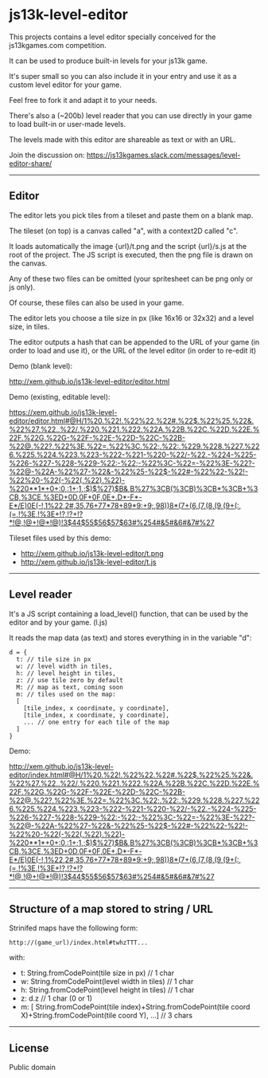 js13k-level-editor
==

This projects contains a level editor specially conceived for the js13kgames.com competition.

It can be used to produce built-in levels for your js13k game.

It's super small so you can also include it in your entry and use it as a custom level editor for your game.

Feel free to fork it and adapt it to your needs.

There's also a (~200b) level reader that you can use directly in your game to load built-in or user-made levels.

The levels made with this editor are shareable as text or with an URL.

Join the discussion on: https://js13kgames.slack.com/messages/level-editor-share/

---


Editor
--

The editor lets you pick tiles from a tileset and paste them on a blank map.

The tileset (on top) is a canvas called "a", with a context2D called "c".

It loads automatically the image {url}/t.png and the script {url}/s.js at the root of the project. The JS script is executed, then the png file is drawn on the canvas.

Any of these two files can be omitted (your spritesheet can be png only or js only).

Of course, these files can also be used in your game.

The editor lets you choose a tile size in px (like 16x16 or 32x32) and a level size, in tiles.

The editor outputs a hash that can be appended to the URL of your game (in order to load and use it), or the URL of the level editor (in order to re-edit it)

Demo (blank level):

http://xem.github.io/js13k-level-editor/editor.html

Demo (existing, editable level):

https://xem.github.io/js13k-level-editor/editor.html#@H/1%20.%22!.%22%22.%22#.%22$.%22%25.%22&.%22%27.%22..%22/.%220.%221.%222.%22A.%22B.%22C.%22D.%22E.%22F.%22G.%22G-%22F-%22E-%22D-%22C-%22B-%22@.%22?.%22%3E.%22=.%22%3C.%22;.%22:.%229.%228.%227.%226.%225.%224.%223.%223-%222-%221-%220-%22/-%22.-%224-%225-%226-%227-%228-%229-%22:-%22;-%22%3C-%22=-%22%3E-%22?-%22@-%22A-%22%27-%22&-%22%25-%22$-%22#-%22%22-%22!-%22%20-%22(-%22(.%22).%22)-%220**1*+0+:0,:1+;1,;$)$%27)$B&,B%27%3CB(%3CB)%3CB*%3CB+%3CB,%3CE,%3ED+0D,0F+0F,0E+.D*-F*-E*/E)0E(-!,1%22,2#,35,76+77*78+89*9:+9;,98))8*(7+(6,(7,(8,(9,(9+(:,(=,!%3E,!%3E+!?,!?+!?*!@,!@+!@*!@)!3$44$55$56$57$63#%254#&5#&6#&7#%27

Tileset files used by this demo:

- http://xem.github.io/js13k-level-editor/t.png
- http://xem.github.io/js13k-level-editor/t.js

---

Level reader
--

It's a JS script containing a load_level() function, that can be used by the editor and by your game. (l.js)

It reads the map data (as text) and stores everything in in the variable "d":

````
d = {
  t: // tile size in px
  w: // level width in tiles,
  h: // level height in tiles,
  z: // use tile zero by default
  M: // map as text, coming soon
  m: // tiles used on the map:
  [
    [tile_index, x coordinate, y coordinate],
    [tile_index, x coordinate, y coordinate],
    ... // one entry for each tile of the map
  ]
}
````

Demo:

http://xem.github.io/js13k-level-editor/index.html#@H/1%20.%22!.%22%22.%22#.%22$.%22%25.%22&.%22%27.%22..%22/.%220.%221.%222.%22A.%22B.%22C.%22D.%22E.%22F.%22G.%22G-%22F-%22E-%22D-%22C-%22B-%22@.%22?.%22%3E.%22=.%22%3C.%22;.%22:.%229.%228.%227.%226.%225.%224.%223.%223-%222-%221-%220-%22/-%22.-%224-%225-%226-%227-%228-%229-%22:-%22;-%22%3C-%22=-%22%3E-%22?-%22@-%22A-%22%27-%22&-%22%25-%22$-%22#-%22%22-%22!-%22%20-%22(-%22(.%22).%22)-%220**1*+0+:0,:1+;1,;$)$%27)$B&,B%27%3CB(%3CB)%3CB*%3CB+%3CB,%3CE,%3ED+0D,0F+0F,0E+.D*-F*-E*/E)0E(-!,1%22,2#,35,76+77*78+89*9:+9;,98))8*(7+(6,(7,(8,(9,(9+(:,(=,!%3E,!%3E+!?,!?+!?*!@,!@+!@*!@)!3$44$55$56$57$63#%254#&5#&6#&7#%27

---


Structure of a map stored to string / URL
--

Strinifed maps have the following form:

    http://(game_url)/index.html#twhzTTT...

with:

- t: String.fromCodePoint(tile size in px) // 1 char
- w: String.fromCodePoint(level width in tiles) // 1 char
- h: String.fromCodePoint(level height in tiles) // 1 char
- z: d.z // 1 char (0 or 1)
- m: [ String.fromCodePoint(tile index)+String.fromCodePoint(tile coord X)+String.fromCodePoint(tile coord Y), ...] // 3 chars


---

License
--

Public domain
